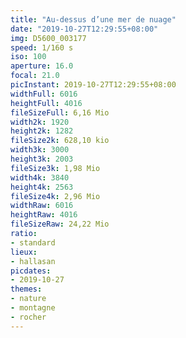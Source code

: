 ```yaml
---
title: "Au-dessus d’une mer de nuage"
date: "2019-10-27T12:29:55+08:00"
img: D5600_003177
speed: 1/160 s
iso: 100
aperture: 16.0
focal: 21.0
picInstant: 2019-10-27T12:29:55+08:00
widthFull: 6016
heightFull: 4016
fileSizeFull: 6,16 Mio
width2k: 1920
height2k: 1282
fileSize2k: 628,10 kio
width3k: 3000
height3k: 2003
fileSize3k: 1,98 Mio
width4k: 3840
height4k: 2563
fileSize4k: 2,96 Mio
widthRaw: 6016
heightRaw: 4016
fileSizeRaw: 24,22 Mio
ratio:
- standard
lieux:
- hallasan
picdates:
- 2019-10-27
themes:
- nature
- montagne
- rocher
---
```


